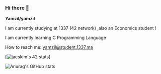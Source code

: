 ### Hi there 👋


**Yamzil/yamzil** 

I am currently studying at 1337 (42 network) ,also an Economics student !

I am currently learning C Programming Language

How to reach me: yamzil@student.1337.ma

[![jaeskim's 42 stats](https://badge42.herokuapp.com/api/stats/yamzil)]

![Anurag's GitHub stats](https://github-readme-stats.vercel.app/api?username=yamzil&theme=dark&show_icons=true)

